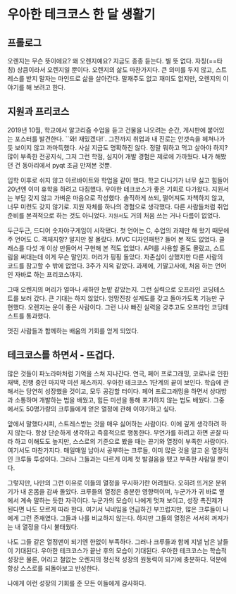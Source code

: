 # 우아한 테크코스 한 달 생활기





## 프롤로그

오렌지는 무슨 뜻이에요? 왜 오렌지예요? 지금도 종종 듣는다. 별 뜻 없다. 자칭(==타칭) 상큼이라서 오렌지일 뿐이다. 오렌지의 삶도 마찬가지다. 큰 의미를 두지 않고, 스트레스를 받지 말자는 마인드로 삶을 살아간다. 말재주도 없고 재미도 없지만, 오렌지의 이야기를 해 보려고 한다.



## 지원과 프리코스

2019년 10월, 학교에서 알고리즘 수업을 듣고 건물을 나오려는 순간, 게시판에 붙어있는 포스터를 발견한다. ``와! 재밌겠다!`. 그전까지 취업과 내 진로는 안갯속을 헤쳐나가듯 보이지 않고 까마득했다. 사실 지금도 명확하진 않다. 정말 뭐하고 먹고 살아야 하지? 많이 부족한 전공지식, 그저 그런 학점, 심지어 개발 경험은 제로에 가까웠다. 내가 해봤던 건 동아리에서 pyqt 조금 만져본 것뿐.

입학 이후로 쉬지 않고 아르바이트와 학업을 같이 했다. 학교 다니기가 너무 싫고 힘들어 20년엔 이미 휴학을 하려고 다짐했다. 우아한 테크코스가 좋은 기회로 다가왔다. 지원서는 부담 갖지 않고 가벼운 마음으로 작성했다. 솔직하게 쓰되, 떨어져도 자책하지 않고, 너무 미련도 갖지 않기로. 지원 자체를 하나의 경험으로 생각했다. 다른 사람들처럼 취업 준비를 본격적으로 하는 것도 아니었다. `지원서`도 거의 처음 쓰는 거나 다름이 없었다.

두근두근, 드디어 숫자야구게임이 시작됐다. 첫 언어는 C, 수업의 과제만 해 왔기 때문에 주 언어도 C. 객체지향? 알지만 잘 몰랐다. MVC 디자인패턴? 들어 본 적도 없었다. 클래스를 다섯 개 이상 만들어서 구현해 본 적도 없었다. API를 사용할 줄도 몰랐고, 스트림을 써대는데 이게 무슨 말인지. 머리가 핑핑 돌았다. 자존심이 상했지만 다른 사람의 코드를 참고할 수 밖에 없었다. 3주가 지옥 같았다. 과제에, 기말고사에, 처음 하는 언어인 자바로 하는 프리코스까지.

그때 오렌지의 머리가 얼마나 새하얀 눈밭 같았는지. 그런 실력으로 오프라인 코딩테스트를 보러 갔다. 큰 기대는 하지 않았다. 엉망진창 설계도를 갖고 돌아가도록 기능만 구현했다. 오렌지는 운이 좋은 사람이다. 그런 나사 빠진 실력을 갖추고도 오프라인 코딩테스트를 통과했다.

멋진 사람들과 함께하는 배움의 기회를 얻게 되었다.





## 테크코스를 하면서 - 뜨겁다.



많은 것들이 파노라마처럼 기억을 스쳐 지나간다. 연극, 페어 프로그래밍, 코로나로 인한 재택, 진행 중인 마지막 미션 체스까지. 우아한 테크코스 1단계의 끝이 보인다. 학습에 관해서는 당연히 성장했을 것이고, 모두 공감할 터이다. 페어 프로그래밍을 하면서 상대방과 소통하며 개발하는 법을 배웠고, 힘든 미션을 통해 포기하지 않는 법도 배웠다. 그중에서도 50명가량의 크루들에게 얻은 열정에 관해 이야기하고 싶다.

앞에서 말했다시피, 스트레스받는 것을 매우 싫어하는 사람이다. 이에 깊게 생각하려 하지 않는다. 항상 단순하게 생각하고 즉흥적으로 행동한다. 무언가를 하려고 하면 곧잘 따라 하고 이해도도 높지만, 스스로의 기준으로 봤을 때는 끈기와 열정이 부족한 사람이다. 여기서도 마찬가지다. 매일매일 남아서 공부하는 크루들, 이미 많은 것을 알고 온 열정적인 크루들 투성이다. 그러나 그들과는 다르게 이제 첫 발걸음을 뗐고 부족한 사람일 뿐이다.

그렇지만, 나만의 그런 이유로 이들의 열정을 무시하기란 어려웠다. 오히려 뜨거운 분위기가 내 온몸을 감싸 돌았다. 크루들의 열정은 충분한 영향력이며, 누군가가 귀 바로 옆에서 계속 말하는 듯한 자극이다. 누군가의 모습이 나에게 멋져 보이고, 성장 촉진제가 된다면 나도 모르게 따라 한다. 여기서 닉네임을 언급하긴 부끄럽지만, 많은 크루들이 나에게 그런 존재였다. 그들과 나를 비교하지 않는다. 하지만 그들의 열정은 서서히 꺼져가는 내 열정을 다시 불태웠다.

나도 그들 같은 열정맨이 되기엔 한없이 부족하다. 그러나 크루들과 함께 지낼 남은 날들이 기대된다. 우아한 테크코스가 끝난 후의 모습이 기대된다. 우아한 테크코스는 학습적 성장은 물론, 어리고 철없는 오렌지의 정신적 성장의 원동력이 되기에 충분하다. 덕분에 항상 스스로를 되돌아보고 반성한다.

나에게 이런 성장의 기회를 준 모든 이들에게 감사하다.